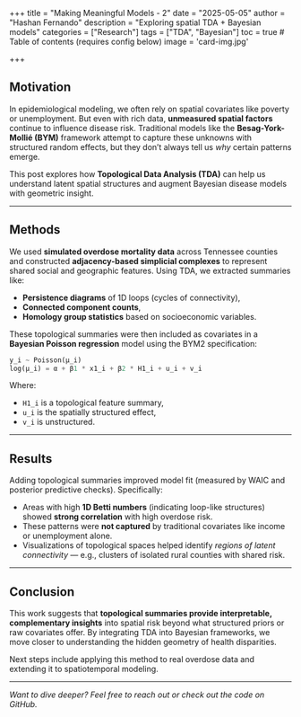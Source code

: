 +++
title = "Making Meaningful Models - 2"
date = "2025-05-05"
author = "Hashan Fernando"
description = "Exploring spatial TDA + Bayesian models"
categories = ["Research"]
tags = ["TDA", "Bayesian"]
toc = true  # Table of contents (requires config below)
image = 'card-img.jpg'

+++

## Motivation

In epidemiological modeling, we often rely on spatial covariates like poverty or unemployment. But even with rich data, **unmeasured spatial factors** continue to influence disease risk. Traditional models like the **Besag-York-Mollié (BYM)** framework attempt to capture these unknowns with structured random effects, but they don’t always tell us *why* certain patterns emerge.

This post explores how **Topological Data Analysis (TDA)** can help us understand latent spatial structures and augment Bayesian disease models with geometric insight.

---

## Methods

We used **simulated overdose mortality data** across Tennessee counties and constructed **adjacency-based simplicial complexes** to represent shared social and geographic features. Using TDA, we extracted summaries like:

- **Persistence diagrams** of 1D loops (cycles of connectivity),
- **Connected component counts**,
- **Homology group statistics** based on socioeconomic variables.

These topological summaries were then included as covariates in a **Bayesian Poisson regression** model using the BYM2 specification:

```python
y_i ~ Poisson(μ_i)
log(μ_i) = α + β1 * x1_i + β2 * H1_i + u_i + v_i
```

Where:
- `H1_i` is a topological feature summary,
- `u_i` is the spatially structured effect,
- `v_i` is unstructured.

---

## Results

Adding topological summaries improved model fit (measured by WAIC and posterior predictive checks). Specifically:

- Areas with high **1D Betti numbers** (indicating loop-like structures) showed **strong correlation** with high overdose risk.
- These patterns were **not captured** by traditional covariates like income or unemployment alone.
- Visualizations of topological spaces helped identify *regions of latent connectivity* — e.g., clusters of isolated rural counties with shared risk.

---

## Conclusion

This work suggests that **topological summaries provide interpretable, complementary insights** into spatial risk beyond what structured priors or raw covariates offer. By integrating TDA into Bayesian frameworks, we move closer to understanding the hidden geometry of health disparities.

Next steps include applying this method to real overdose data and extending it to spatiotemporal modeling.

---

*Want to dive deeper? Feel free to reach out or check out the code on GitHub.*
